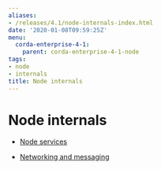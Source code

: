 ```yaml
---
aliases:
- /releases/4.1/node-internals-index.html
date: '2020-01-08T09:59:25Z'
menu:
  corda-enterprise-4-1:
    parent: corda-enterprise-4-1-node
tags:
- node
- internals
title: Node internals
---
```



# Node internals


* [Node services](node-services.md)

* [Networking and messaging](messaging.md)



